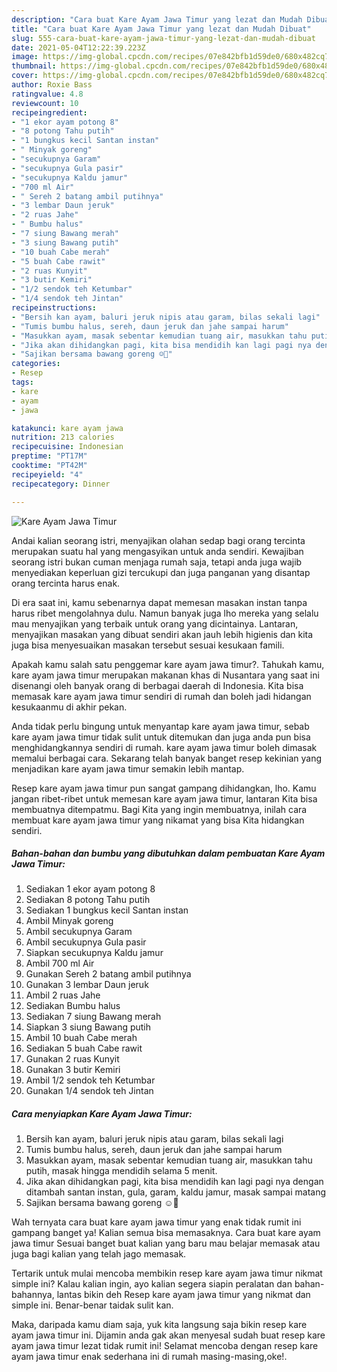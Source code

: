 ```yaml
---
description: "Cara buat Kare Ayam Jawa Timur yang lezat dan Mudah Dibuat"
title: "Cara buat Kare Ayam Jawa Timur yang lezat dan Mudah Dibuat"
slug: 555-cara-buat-kare-ayam-jawa-timur-yang-lezat-dan-mudah-dibuat
date: 2021-05-04T12:22:39.223Z
image: https://img-global.cpcdn.com/recipes/07e842bfb1d59de0/680x482cq70/kare-ayam-jawa-timur-foto-resep-utama.jpg
thumbnail: https://img-global.cpcdn.com/recipes/07e842bfb1d59de0/680x482cq70/kare-ayam-jawa-timur-foto-resep-utama.jpg
cover: https://img-global.cpcdn.com/recipes/07e842bfb1d59de0/680x482cq70/kare-ayam-jawa-timur-foto-resep-utama.jpg
author: Roxie Bass
ratingvalue: 4.8
reviewcount: 10
recipeingredient:
- "1 ekor ayam potong 8"
- "8 potong Tahu putih"
- "1 bungkus kecil Santan instan"
- " Minyak goreng"
- "secukupnya Garam"
- "secukupnya Gula pasir"
- "secukupnya Kaldu jamur"
- "700 ml Air"
- " Sereh 2 batang ambil putihnya"
- "3 lembar Daun jeruk"
- "2 ruas Jahe"
- " Bumbu halus"
- "7 siung Bawang merah"
- "3 siung Bawang putih"
- "10 buah Cabe merah"
- "5 buah Cabe rawit"
- "2 ruas Kunyit"
- "3 butir Kemiri"
- "1/2 sendok teh Ketumbar"
- "1/4 sendok teh Jintan"
recipeinstructions:
- "Bersih kan ayam, baluri jeruk nipis atau garam, bilas sekali lagi"
- "Tumis bumbu halus, sereh, daun jeruk dan jahe sampai harum"
- "Masukkan ayam, masak sebentar kemudian tuang air, masukkan tahu putih, masak hingga mendidih selama 5 menit."
- "Jika akan dihidangkan pagi, kita bisa mendidih kan lagi pagi nya dengan ditambah santan instan, gula, garam, kaldu jamur, masak sampai matang"
- "Sajikan bersama bawang goreng ☺🙏"
categories:
- Resep
tags:
- kare
- ayam
- jawa

katakunci: kare ayam jawa 
nutrition: 213 calories
recipecuisine: Indonesian
preptime: "PT17M"
cooktime: "PT42M"
recipeyield: "4"
recipecategory: Dinner

---
```



![Kare Ayam Jawa Timur](https://img-global.cpcdn.com/recipes/07e842bfb1d59de0/680x482cq70/kare-ayam-jawa-timur-foto-resep-utama.jpg)

Andai kalian seorang istri, menyajikan olahan sedap bagi orang tercinta merupakan suatu hal yang mengasyikan untuk anda sendiri. Kewajiban seorang istri bukan cuman menjaga rumah saja, tetapi anda juga wajib menyediakan keperluan gizi tercukupi dan juga panganan yang disantap orang tercinta harus enak.

Di era  saat ini, kamu sebenarnya dapat memesan masakan instan tanpa harus ribet mengolahnya dulu. Namun banyak juga lho mereka yang selalu mau menyajikan yang terbaik untuk orang yang dicintainya. Lantaran, menyajikan masakan yang dibuat sendiri akan jauh lebih higienis dan kita juga bisa menyesuaikan masakan tersebut sesuai kesukaan famili. 



Apakah kamu salah satu penggemar kare ayam jawa timur?. Tahukah kamu, kare ayam jawa timur merupakan makanan khas di Nusantara yang saat ini disenangi oleh banyak orang di berbagai daerah di Indonesia. Kita bisa memasak kare ayam jawa timur sendiri di rumah dan boleh jadi hidangan kesukaanmu di akhir pekan.

Anda tidak perlu bingung untuk menyantap kare ayam jawa timur, sebab kare ayam jawa timur tidak sulit untuk ditemukan dan juga anda pun bisa menghidangkannya sendiri di rumah. kare ayam jawa timur boleh dimasak memalui berbagai cara. Sekarang telah banyak banget resep kekinian yang menjadikan kare ayam jawa timur semakin lebih mantap.

Resep kare ayam jawa timur pun sangat gampang dihidangkan, lho. Kamu jangan ribet-ribet untuk memesan kare ayam jawa timur, lantaran Kita bisa membuatnya ditempatmu. Bagi Kita yang ingin membuatnya, inilah cara membuat kare ayam jawa timur yang nikamat yang bisa Kita hidangkan sendiri.

<!--inarticleads1-->

##### Bahan-bahan dan bumbu yang dibutuhkan dalam pembuatan Kare Ayam Jawa Timur:

1. Sediakan 1 ekor ayam potong 8
1. Sediakan 8 potong Tahu putih
1. Sediakan 1 bungkus kecil Santan instan
1. Ambil  Minyak goreng
1. Ambil secukupnya Garam
1. Ambil secukupnya Gula pasir
1. Siapkan secukupnya Kaldu jamur
1. Ambil 700 ml Air
1. Gunakan  Sereh 2 batang ambil putihnya
1. Gunakan 3 lembar Daun jeruk
1. Ambil 2 ruas Jahe
1. Sediakan  Bumbu halus
1. Sediakan 7 siung Bawang merah
1. Siapkan 3 siung Bawang putih
1. Ambil 10 buah Cabe merah
1. Sediakan 5 buah Cabe rawit
1. Gunakan 2 ruas Kunyit
1. Gunakan 3 butir Kemiri
1. Ambil 1/2 sendok teh Ketumbar
1. Gunakan 1/4 sendok teh Jintan




<!--inarticleads2-->

##### Cara menyiapkan Kare Ayam Jawa Timur:

1. Bersih kan ayam, baluri jeruk nipis atau garam, bilas sekali lagi
1. Tumis bumbu halus, sereh, daun jeruk dan jahe sampai harum
1. Masukkan ayam, masak sebentar kemudian tuang air, masukkan tahu putih, masak hingga mendidih selama 5 menit.
1. Jika akan dihidangkan pagi, kita bisa mendidih kan lagi pagi nya dengan ditambah santan instan, gula, garam, kaldu jamur, masak sampai matang
1. Sajikan bersama bawang goreng ☺🙏




Wah ternyata cara buat kare ayam jawa timur yang enak tidak rumit ini gampang banget ya! Kalian semua bisa memasaknya. Cara buat kare ayam jawa timur Sesuai banget buat kalian yang baru mau belajar memasak atau juga bagi kalian yang telah jago memasak.

Tertarik untuk mulai mencoba membikin resep kare ayam jawa timur nikmat simple ini? Kalau kalian ingin, ayo kalian segera siapin peralatan dan bahan-bahannya, lantas bikin deh Resep kare ayam jawa timur yang nikmat dan simple ini. Benar-benar taidak sulit kan. 

Maka, daripada kamu diam saja, yuk kita langsung saja bikin resep kare ayam jawa timur ini. Dijamin anda gak akan menyesal sudah buat resep kare ayam jawa timur lezat tidak rumit ini! Selamat mencoba dengan resep kare ayam jawa timur enak sederhana ini di rumah masing-masing,oke!.

